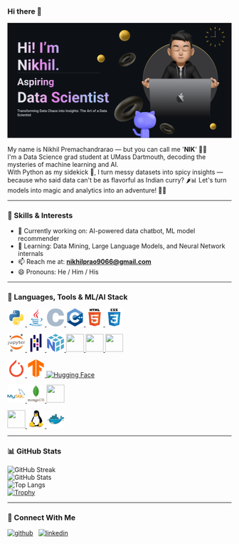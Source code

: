 ### Hi there 👋
<img width="1834" alt="Make your README" src="https://github.com/nikhil9066/nikhil9066/blob/main/Make%20your%20README.png">

My name is Nikhil Premachandrarao — but you can call me '**NIK**' 👨‍💻  
I'm a Data Science grad student at UMass Dartmouth, decoding the mysteries of machine learning and AI.  
With Python as my sidekick 🐍, I turn messy datasets into spicy insights — because who said data can't be as flavorful as Indian curry? 🌶️📊 Let's turn models into magic and analytics into an adventure! 🤖✨

---

### 🚀 Skills & Interests

- 🔭 Currently working on: AI-powered data chatbot, ML model recommender  
- 🌱 Learning: Data Mining, Large Language Models, and Neural Network internals  
- 📫 Reach me at: **nikhilprao9066@gmail.com**  
- 😄 Pronouns: He / Him / His

---

### 🧠 Languages, Tools & ML/AI Stack

<p align="left"> 
  <!-- Programming & Web -->
  <a href="https://www.python.org" target="_blank"> <img src="https://raw.githubusercontent.com/devicons/devicon/master/icons/python/python-original.svg" width="40" height="40"/> </a>
  <a href="https://www.java.com" target="_blank"> <img src="https://raw.githubusercontent.com/devicons/devicon/master/icons/java/java-original.svg" width="40" height="40"/> </a>
  <a href="https://www.cprogramming.com/" target="_blank"> <img src="https://raw.githubusercontent.com/devicons/devicon/master/icons/c/c-original.svg" width="40" height="40"/> </a>
  <a href="https://www.w3schools.com/cpp/" target="_blank"> <img src="https://raw.githubusercontent.com/devicons/devicon/master/icons/cplusplus/cplusplus-original.svg" width="40" height="40"/> </a>
  <a href="https://www.w3.org/html/" target="_blank"> <img src="https://raw.githubusercontent.com/devicons/devicon/master/icons/html5/html5-original-wordmark.svg" width="40" height="40"/> </a>
  <a href="https://www.w3schools.com/css/" target="_blank"> <img src="https://raw.githubusercontent.com/devicons/devicon/master/icons/css3/css3-original-wordmark.svg" width="40" height="40"/> </a>

  <!-- Data Science & ML -->
  <a href="https://jupyter.org/" target="_blank"> <img src="https://raw.githubusercontent.com/devicons/devicon/master/icons/jupyter/jupyter-original-wordmark.svg" width="40" height="40"/> </a>
  <a href="https://pandas.pydata.org/" target="_blank"> <img src="https://raw.githubusercontent.com/devicons/devicon/2ae2a900d2f041da66e950e4d48052658d850630/icons/pandas/pandas-original.svg" width="40" height="40"/> </a>
  <a href="https://numpy.org/" target="_blank"> <img src="https://raw.githubusercontent.com/devicons/devicon/master/icons/numpy/numpy-original.svg" width="40" height="40"/> </a>
  <a href="https://matplotlib.org/" target="_blank"> <img src="https://upload.wikimedia.org/wikipedia/commons/8/84/Matplotlib_icon.svg" width="40" height="40"/> </a>
  <a href="https://seaborn.pydata.org/" target="_blank"> <img src="https://seaborn.pydata.org/_images/logo-mark-lightbg.svg" width="40" height="40"/> </a>
  <a href="https://scikit-learn.org/" target="_blank"> <img src="https://upload.wikimedia.org/wikipedia/commons/0/05/Scikit_learn_logo_small.svg" width="40" height="40"/> </a>

  <!-- Deep Learning / AI / LLM -->
  <a href="https://pytorch.org/" target="_blank"> <img src="https://raw.githubusercontent.com/devicons/devicon/master/icons/pytorch/pytorch-original.svg" width="40" height="40"/> </a>
  <a href="https://www.tensorflow.org/" target="_blank"> <img src="https://raw.githubusercontent.com/devicons/devicon/master/icons/tensorflow/tensorflow-original.svg" width="40" height="40"/> </a>
  <a href="https://huggingface.co/" target="_blank"> <img src="https://huggingface.co/front/assets/huggingface_logo-noborder.svg" width="40" height="40" alt="Hugging Face" /> </a>

  <!-- Databases & Tools -->
  <a href="https://www.mysql.com/" target="_blank"> <img src="https://raw.githubusercontent.com/devicons/devicon/master/icons/mysql/mysql-original-wordmark.svg" width="40" height="40"/> </a>
  <a href="https://www.mongodb.com/" target="_blank"> <img src="https://raw.githubusercontent.com/devicons/devicon/master/icons/mongodb/mongodb-original-wordmark.svg" width="40" height="40"/> </a>
  <a href="https://postman.com" target="_blank"> <img src="https://www.vectorlogo.zone/logos/getpostman/getpostman-icon.svg" width="40" height="40"/> </a>

  <!-- DevOps & Env -->
  <a href="https://git-scm.com/" target="_blank"> <img src="https://www.vectorlogo.zone/logos/git-scm/git-scm-icon.svg" width="40" height="40"/> </a>
  <a href="https://www.linux.org/" target="_blank"> <img src="https://raw.githubusercontent.com/devicons/devicon/master/icons/linux/linux-original.svg" width="40" height="40"/> </a>
  <a href="https://www.docker.com/" target="_blank"> <img src="https://raw.githubusercontent.com/devicons/devicon/master/icons/docker/docker-original.svg" width="40" height="40"/> </a>
</p>

---

### 📊 GitHub Stats

![GitHub Streak](https://streak-stats.demolab.com/?user=nikhil9066)  
![GitHub Stats](https://github-readme-stats.vercel.app/api?username=nikhil9066&show_icons=true&count_private=true)  
![Top Langs](https://github-readme-stats.vercel.app/api/top-langs/?username=nikhil9066&layout=compact)  
[![Trophy](https://github-profile-trophy.vercel.app/?username=nikhil9066)](https://github.com/ryo-ma/github-profile-trophy)

---

### 🔗 Connect With Me

[<img src='https://cdn.jsdelivr.net/npm/simple-icons@3.0.1/icons/github.svg' alt='github' height='30'>](https://github.com/nikhil9066)
&nbsp;
[<img src='https://cdn.jsdelivr.net/npm/simple-icons@3.0.1/icons/linkedin.svg' alt='linkedin' height='30'>](https://www.linkedin.com/in/nikhil-p-rao/)
